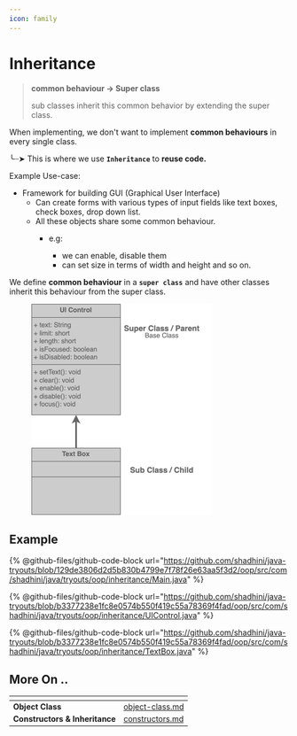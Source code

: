 ```yaml
---
icon: family
---
```


# Inheritance

> **common behaviour -> Super class**
>
> sub classes inherit this common behavior by extending the super class.

When implementing, we don't want to implement **common behaviours** in every single class.&#x20;

╰┈➤ This is where we use **`Inheritance`** to **reuse code.**

&#x20;       Example Use-case:&#x20;

* Framework for building GUI (Graphical User Interface)
  * Can create forms with various types of input fields like text boxes, check boxes, drop down list.
  * All these objects share some common behaviour.
    *   e.g:&#x20;

        * we can enable, disable them
        * can set size in terms of width and height and so on.



We define **common behaviour** in a **`super class`** and have other classes inherit this behaviour from the super class.

<figure><img src="../../.gitbook/assets/java-inheritance.png" alt="" width="326"><figcaption></figcaption></figure>



## Example&#x20;

{% @github-files/github-code-block url="https://github.com/shadhini/java-tryouts/blob/129de3806d2d5b830b4799e7f78f26e63aa5f3d2/oop/src/com/shadhini/java/tryouts/oop/inheritance/Main.java" %}

{% @github-files/github-code-block url="https://github.com/shadhini/java-tryouts/blob/b3377238e1fc8e0574b550f419c55a78369f4fad/oop/src/com/shadhini/java/tryouts/oop/inheritance/UIControl.java" %}

{% @github-files/github-code-block url="https://github.com/shadhini/java-tryouts/blob/b3377238e1fc8e0574b550f419c55a78369f4fad/oop/src/com/shadhini/java/tryouts/oop/inheritance/TextBox.java" %}

## More On ..

<table data-view="cards"><thead><tr><th></th><th data-hidden data-card-target data-type="content-ref"></th></tr></thead><tbody><tr><td><strong>Object Class</strong></td><td><a href="object-class.md">object-class.md</a></td></tr><tr><td><strong>Constructors &#x26; Inheritance</strong></td><td><a href="constructors.md">constructors.md</a></td></tr></tbody></table>


